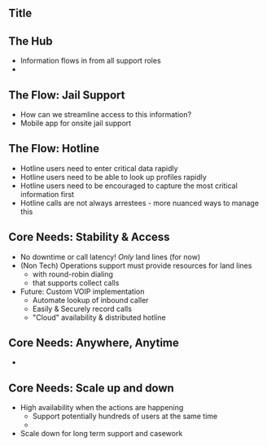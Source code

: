 ## Title
## The Hub
  - Information flows in from all support roles
  - <diagram>
## The Flow: Jail Support
  - How can we streamline access to this information?
  - Mobile app for onsite jail support
## The Flow: Hotline
  - Hotline users need to enter critical data rapidly
  - Hotline users need to be able to look up profiles rapidly
  - Hotline users need to be encouraged to capture the most critical information first
  - Hotline calls are not always arrestees - more nuanced ways to manage this
## Core Needs: Stability & Access
  - No downtime or call latency! *Only* land lines (for now)
  - (Non Tech) Operations support must provide resources for land lines
    - with round-robin dialing
    - that supports collect calls
  - Future: Custom VOIP implementation
    - Automate lookup of inbound caller
    - Easily & Securely record calls
    - "Cloud" availability & distributed hotline
## Core Needs: Anywhere, Anytime
  -
## Core Needs: Scale up and down
  - High availability when the actions are happening
    - Support potentially hundreds of users at the same time
    -
  - Scale down for long term support and casework
